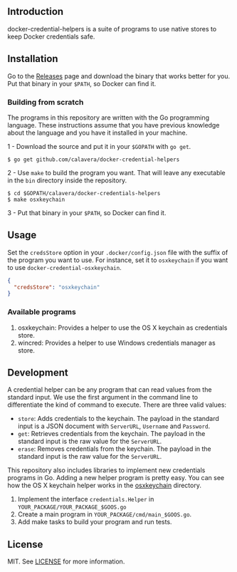 ## Introduction

docker-credential-helpers is a suite of programs to use native stores to keep Docker credentials safe.

## Installation

Go to the [Releases](https://github.com/calavera/docker-credential-helpers/releases) page and download the binary that works better for you. Put that binary in your `$PATH`, so Docker can find it.

### Building from scratch

The programs in this repository are written with the Go programming language. These instructions assume that you have previous knowledge about the language and you have it installed in your machine.

1 - Download the source and put it in your `$GOPATH` with `go get`.

```
$ go get github.com/calavera/docker-credential-helpers
```

2 - Use `make` to build the program you want. That will leave any executable in the `bin` directory inside the repository.

```
$ cd $GOPATH/calavera/docker-credentials-helpers
$ make osxkeychain
```

3 - Put that binary in your `$PATH`, so Docker can find it.

## Usage

Set the `credsStore` option in your `.docker/config.json` file with the suffix of the program you want to use. For instance, set it to `osxkeychain` if you want to use `docker-credential-osxkeychain`.

```json
{
  "credsStore": "osxkeychain"
}
```

### Available programs

1. osxkeychain: Provides a helper to use the OS X keychain as credentials store.
2. wincred: Provides a helper to use Windows credentials manager as store.

## Development

A credential helper can be any program that can read values from the standard input. We use the first argument in the command line to differentiate the kind of command to execute. There are three valid values:

- `store`: Adds credentials to the keychain. The payload in the standard input is a JSON document with `ServerURL`, `Username` and `Password`.
- `get`: Retrieves credentials from the keychain. The payload in the standard input is the raw value for the `ServerURL`.
- `erase`: Removes credentials from the keychain. The payload in the standard input is the raw value for the `ServerURL`.

This repository also includes libraries to implement new credentials programs in Go. Adding a new helper program is pretty easy. You can see how the OS X keychain helper works in the [osxkeychain](osxkeychain) directory.

1. Implement the interface `credentials.Helper` in `YOUR_PACKAGE/YOUR_PACKAGE_$GOOS.go`
2. Create a main program in `YOUR_PACKAGE/cmd/main_$GOOS.go`.
3. Add make tasks to build your program and run tests.

## License

MIT. See [LICENSE](LICENSE) for more information.
